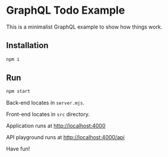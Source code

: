 # GraphQL Todo Example

This is a minimalist GraphQL example to show how things work.

## Installation

```sh
npm i
```

## Run
```sh
npm start
```

Back-end locates in `server.mjs`.

Front-end locates in `src` directory.

Application runs at [http://localhost:4000](http://localhost:4000)

API playground runs at [http://localhost:4000/api](http://localhost:4000/api)

Have fun!
